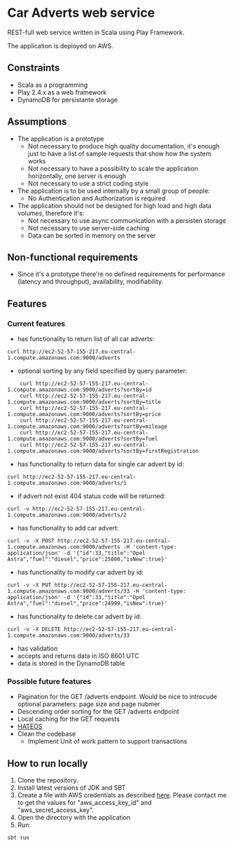 # Car Adverts web service

REST-full web service written in Scala using Play Framework.

The application is deployed on AWS.

## Constraints
* Scala as a programming
* Play 2.4.x as a web framework
* DynamoDB for persistante storage

## Assumptions
* The application is a prototype
    * Not necessary to produce high quality documentation, it's enough just to have a list of sample requests that show how the system works
    * Not necessary to have a possibility to scale the application horizontally, one server is enough
    * Not necessary to use a strict coding style
* The application is to be used internally by a small group of people: 
    * No Authentication and Authorization is required
* The application should not be designed for high load and high data volumes, therefore it's:
    * Not necessary to use async communication with a persisten storage
    * Not necessary to use server-side caching
    * Data can be sorted in memory on the server

## Non-functional requirements
* Since it's a prototype there're no defined requirements for performance (latency and throughput), availability, modifiability.

## Features

### Current features

* has functionality to return list of all car adverts:
```
curl http://ec2-52-57-155-217.eu-central-1.compute.amazonaws.com:9000/adverts
```

* optional sorting by any field specified by query parameter:
```
    curl http://ec2-52-57-155-217.eu-central-1.compute.amazonaws.com:9000/adverts?sortBy=id
    curl http://ec2-52-57-155-217.eu-central-1.compute.amazonaws.com:9000/adverts?sortBy=title
    curl http://ec2-52-57-155-217.eu-central-1.compute.amazonaws.com:9000/adverts?sortBy=price
    curl http://ec2-52-57-155-217.eu-central-1.compute.amazonaws.com:9000/adverts?sortBy=mileage
    curl http://ec2-52-57-155-217.eu-central-1.compute.amazonaws.com:9000/adverts?sortBy=fuel
    curl http://ec2-52-57-155-217.eu-central-1.compute.amazonaws.com:9000/adverts?sortBy=firstRegistration
```

* has functionality to return data for single car advert by id:
```
curl http://ec2-52-57-155-217.eu-central-1.compute.amazonaws.com:9000/adverts/1
```

* if advert not exist 404 status code will be returned:
```
curl -v http://ec2-52-57-155-217.eu-central-1.compute.amazonaws.com:9000/adverts/2
```

* has functionality to add car advert:
```
curl -v -X POST http://ec2-52-57-155-217.eu-central-1.compute.amazonaws.com:9000/adverts -H 'content-type: application/json' -d '{"id":33,"title":"Opel Astra","fuel":"diesel","price":25000,"isNew":true}'
```

* has functionality to modify car advert by id:
```
curl -v -X PUT http://ec2-52-57-155-217.eu-central-1.compute.amazonaws.com:9000/adverts/33 -H 'content-type: application/json' -d '{"id":33,"title":"Opel Astra","fuel":"diesel","price":24999,"isNew":true}'
```

* has functionality to delete car advert by id:
```
curl -v -X DELETE http://ec2-52-57-155-217.eu-central-1.compute.amazonaws.com:9000/adverts/33
```

* has validation
* accepts and returns data in ISO 8601 UTC
* data is stored in the DynamoDB table

### Possible future features
* Pagination for the GET /adverts endpoint. Would be nice to introcude optional parameters: page size and page nubmer
* Descending order sorting for the GET /adverts endpoint
* Local caching for the GET requests 
* [HATEOS](https://en.wikipedia.org/wiki/HATEOAS) 
* Clean the codebase
    * Implement Unit of work pattern to support transactions

## How to run locally

1. Clone the repository.
2. Install latest versions of JDK and SBT
3. Create a file with AWS credentials as described [here](http://docs.aws.amazon.com/sdk-for-java/v1/developer-guide/credentials.html).
Please contact me to get the values for "aws_access_key_id" and "aws_secret_access_key".
4. Open the directory with the application
5. Run:
```
sbt run
```
